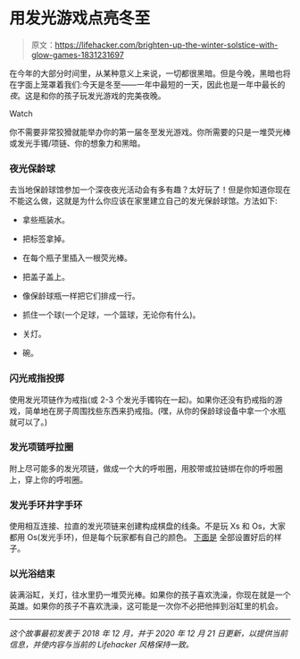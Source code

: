 # 用发光游戏点亮冬至

> 原文：<https://lifehacker.com/brighten-up-the-winter-solstice-with-glow-games-1831231697>

在今年的大部分时间里，从某种意义上来说，一切都很黑暗。但是今晚，黑暗也将在字面上笼罩着我们:今天是冬至——一年中最短的一天，因此也是一年中最长的*夜*。这是和你的孩子玩发光游戏的完美夜晚。

Watch

你不需要非常狡猾就能举办你的第一届冬至发光游戏。你所需要的只是一堆荧光棒或发光手镯/项链、你的想象力和黑暗。

### **夜光保龄球**

去当地保龄球馆参加一个深夜夜光活动会有多有趣？太好玩了！但是你知道你现在不能这么做，这就是为什么你应该在家里建立自己的发光保龄球馆。方法如下:

*   拿些瓶装水。
*   把标签拿掉。

*   在每个瓶子里插入一根荧光棒。
*   把盖子盖上。
*   像保龄球瓶一样把它们排成一行。
*   抓住一个球(一个足球，一个篮球，无论你有什么)。
*   关灯。
*   碗。

### **闪光戒指投掷**

使用发光项链作为戒指(或 2-3 个发光手镯钩在一起)。如果你还没有扔戒指的游戏，简单地在房子周围找些东西来扔戒指。(嘿，从你的保龄球设备中拿一个水瓶就可以了。)

### **发光项链呼拉圈**

附上尽可能多的发光项链，做成一个大的呼啦圈，用胶带或拉链绑在你的呼啦圈上，穿上你的呼啦圈。

### **发光手环井字手环**

使用相互连接、拉直的发光项链来创建构成棋盘的线条。不是玩 Xs 和 Os，大家都用 Os(发光手环)，但是每个玩家都有自己的颜色。 [下面是](https://www.makeandtakes.com/glow-stick-tic-tac-toe) 全部设置好后的样子。

### **以光浴结束**

装满浴缸，关灯，往水里扔一堆荧光棒。如果你的孩子喜欢洗澡，你现在就是一个英雄。如果你的孩子不喜欢洗澡，这可能是一次你不必把他摔到浴缸里的机会。

* * *

*这个故事最初发表于 2018 年 12 月，并于 2020 年 12 月 21 日更新，以提供当前信息，并使内容与当前的 Lifehacker 风格保持一致。*